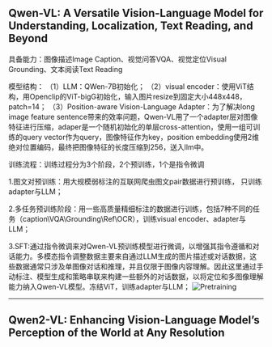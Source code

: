 ## Qwen-VL: A Versatile Vision-Language Model for Understanding, Localization, Text Reading, and Beyond
具备能力：图像描述Image Caption、视觉问答VQA、视觉定位Visual Grounding、文本阅读Text Reading

模型结构：
（1）LLM：QWen-7B初始化；
（2）visual encoder：使用ViT结构，用Openclip的ViT-bigG初始化，输入图片resize到固定大小448x448，patch=14；
（3）Position-aware Vision-Language Adapter：为了解决long image feature sentence带来的效率问题，Qwen-VL用了一个adapter层对图像特征进行压缩，adaper是一个随机初始化的单层cross-attention，使用一组可训练的query vector作为query，图像特征作为key，position embedding使用2维绝对位置编码，最终把图像特征的长度压缩到256，送入llm中。

训练流程：训练过程分为3个阶段，2个预训练，1个是指令微调

1.图文对预训练：用大规模弱标注的互联网爬虫图文pair数据进行预训练， 只训练adapter与LLM；

2.多任务预训练阶段：用一些高质量精细标注的数据进行训练，包括7种不同的任务（caption\VQA\Grounding\Ref\OCR），训练visual encoder、adapter与LLM；

3.SFT:通过指令微调来对Qwen-VL预训练模型进行微调，以增强其指令遵循和对话能力。多模态指令调整数据主要来自通过LLM生成的图片描述或对话数据，这些数据通常只涉及单图像对话和推理，并且仅限于图像内容理解。因此这里通过手动标注、模型生成和策略串联来构建一些额外的对话数据，以将定位和多图像理解能力纳入Qwen-VL模型。冻结ViT，训练adapter与LLM；
![Pretraining](https://github.com/user-attachments/assets/df01dea1-92fd-42c3-9f03-06a84f681c1d)

---

## Qwen2-VL: Enhancing Vision-Language Model’s Perception of the World at Any Resolution
